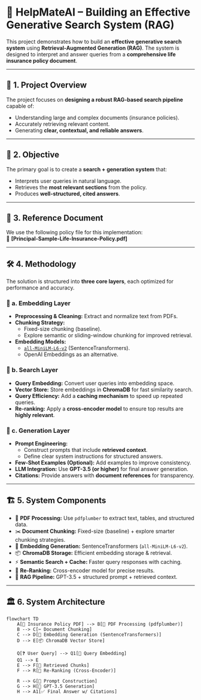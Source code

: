 # 🚀 HelpMateAI – Building an Effective Generative Search System (RAG)

This project demonstrates how to build an **effective generative search system** using **Retrieval-Augmented Generation (RAG)**. The system is designed to interpret and answer queries from a **comprehensive life insurance policy document**.

---

## 📌 1. Project Overview
The project focuses on **designing a robust RAG-based search pipeline** capable of:
- Understanding large and complex documents (insurance policies).
- Accurately retrieving relevant content.
- Generating **clear, contextual, and reliable answers**.

---

## 🎯 2. Objective
The primary goal is to create a **search + generation system** that:
- Interprets user queries in natural language.  
- Retrieves the **most relevant sections** from the policy.  
- Produces **well-structured, cited answers**.  

---

## 📑 3. Reference Document
We use the following policy file for this implementation:  
📄 **[Principal-Sample-Life-Insurance-Policy.pdf]**

---

## 🛠️ 4. Methodology
The solution is structured into **three core layers**, each optimized for performance and accuracy.

### 🔹 a. Embedding Layer
- **Preprocessing & Cleaning:** Extract and normalize text from PDFs.  
- **Chunking Strategy:**  
  - Fixed-size chunking (baseline).  
  - Explore semantic or sliding-window chunking for improved retrieval.  
- **Embedding Models:**  
  - [`all-MiniLM-L6-v2`](https://huggingface.co/sentence-transformers/all-MiniLM-L6-v2) (SentenceTransformers).  
  - OpenAI Embeddings as an alternative.  

### 🔹 b. Search Layer
- **Query Embedding:** Convert user queries into embedding space.  
- **Vector Store:** Store embeddings in **ChromaDB** for fast similarity search.  
- **Query Efficiency:** Add a **caching mechanism** to speed up repeated queries.  
- **Re-ranking:** Apply a **cross-encoder model** to ensure top results are **highly relevant**.  

### 🔹 c. Generation Layer
- **Prompt Engineering:**  
  - Construct prompts that include **retrieved context**.  
  - Define clear system instructions for structured answers.  
- **Few-Shot Examples (Optional):** Add examples to improve consistency.  
- **LLM Integration:** Use **GPT-3.5 (or higher)** for final answer generation.  
- **Citations:** Provide answers with **document references** for transparency.  

---

## 🏗️ 5. System Components
- 📖 **PDF Processing:** Use `pdfplumber` to extract text, tables, and structured data.  
- ✂️ **Document Chunking:** Fixed-size (baseline) + explore smarter chunking strategies.  
- 🔎 **Embedding Generation:** SentenceTransformers (`all-MiniLM-L6-v2`).  
- 📦 **ChromaDB Storage:** Efficient embedding storage & retrieval.  
- ⚡ **Semantic Search + Cache:** Faster query responses with caching.  
- 🎯 **Re-Ranking:** Cross-encoder model for precise results.  
- 🤖 **RAG Pipeline:** GPT-3.5 + structured prompt + retrieved context.  

---

## 🏛️ 6. System Architecture
```mermaid
flowchart TD
    A[📄 Insurance Policy PDF] --> B[📖 PDF Processing (pdfplumber)]
    B --> C[✂️ Document Chunking]
    C --> D[🔎 Embedding Generation (SentenceTransformers)]
    D --> E[📦 ChromaDB Vector Store]

    Q[❓ User Query] --> Q1[🔎 Query Embedding]
    Q1 --> E
    E --> F[📂 Retrieved Chunks]
    F --> R[🎯 Re-Ranking (Cross-Encoder)]

    R --> G[📝 Prompt Construction]
    G --> H[🤖 GPT-3.5 Generation]
    H --> A1[✅ Final Answer w/ Citations]
